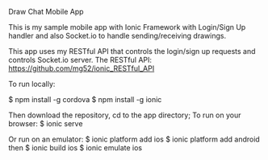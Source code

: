 Draw Chat Mobile App

This is my sample mobile app with Ionic Framework with Login/Sign Up handler and also Socket.io to handle sending/receiving drawings.

This app uses my RESTful API that controls the login/sign up requests and controls Socket.io server. 
The RESTful API: https://github.com/mg52/ionic_RESTful_API 

To run locally:

$ npm install -g cordova
$ npm install -g ionic

Then download the repository, cd to the app directory;
To run on your browser: 
$ ionic serve

Or run on an emulator:
$ ionic platform add ios
$ ionic platform add android
then 
$ ionic build ios
$ ionic emulate ios
